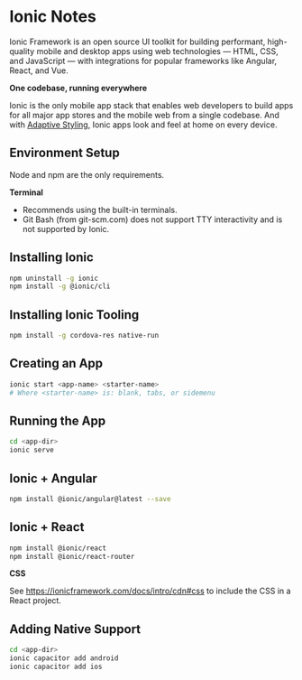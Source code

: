 # Ionic Notes

Ionic Framework is an open source UI toolkit for building performant, high-quality mobile and desktop apps using web technologies — HTML, CSS, and JavaScript — with integrations for popular frameworks like Angular, React, and Vue.


**One codebase, running everywhere**

Ionic is the only mobile app stack that enables web developers to build apps for all major app stores and the mobile web from a single codebase. And with [Adaptive Styling](https://ionicframework.com/docs/theming/platform-styles), Ionic apps look and feel at home on every device.


## Environment Setup

Node and npm are the only requirements.

**Terminal**

- Recommends using the built-in terminals.
- Git Bash (from git-scm.com) does not support TTY interactivity and is not supported by Ionic.


## Installing Ionic

```sh
npm uninstall -g ionic
npm install -g @ionic/cli
```


## Installing Ionic Tooling

```sh
npm install -g cordova-res native-run
```


## Creating an App

```sh
ionic start <app-name> <starter-name>
# Where <starter-name> is: blank, tabs, or sidemenu
```


## Running the App

```sh
cd <app-dir>
ionic serve
```


## Ionic + Angular

```sh
npm install @ionic/angular@latest --save
```


## Ionic + React

```sh
npm install @ionic/react
npm install @ionic/react-router
```

**CSS**

See https://ionicframework.com/docs/intro/cdn#css to include the CSS in a React project.


## Adding Native Support

```sh
cd <app-dir>
ionic capacitor add android
ionic capacitor add ios
```
